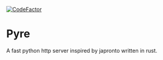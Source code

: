 [![CodeFactor](https://www.codefactor.io/repository/github/project-dream-weaver/pyre/badge)](https://www.codefactor.io/repository/github/project-dream-weaver/pyre)

# Pyre
A fast python http server inspired by japronto written in rust.
